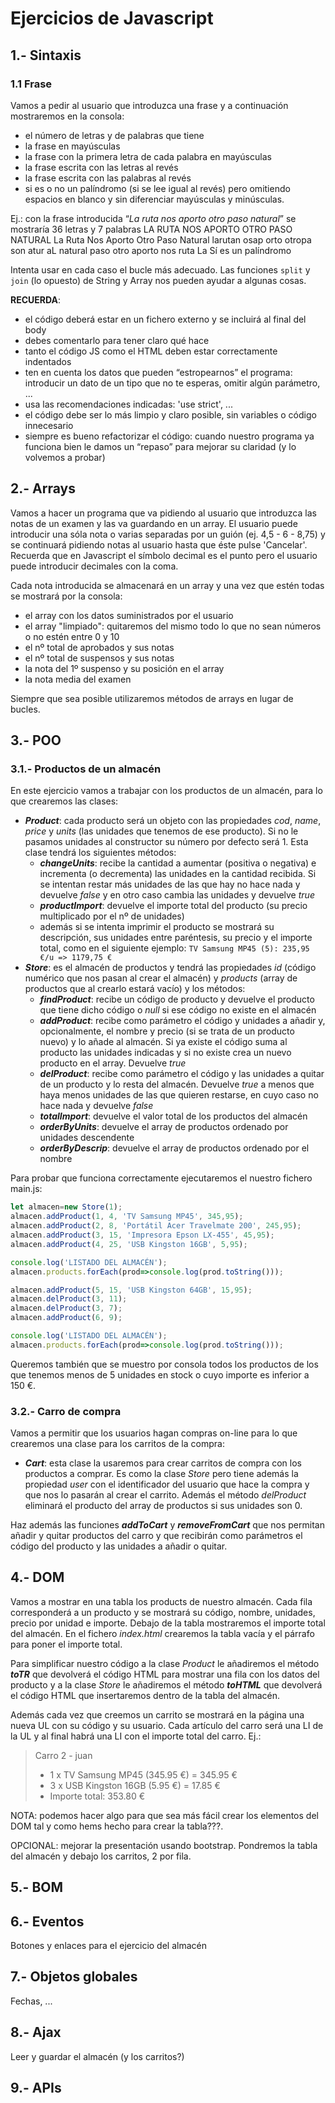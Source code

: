 # Ejercicios de Javascript

## 1.- Sintaxis
### 1.1 Frase
Vamos a pedir al usuario que introduzca una frase y a continuación mostraremos en la consola:
* el número de letras y de palabras que tiene
* la frase en mayúsculas
* la frase con la primera letra de cada palabra en mayúsculas
* la frase escrita con las letras al revés
* la frase escrita con las palabras al revés
* si es o no un palíndromo (si se lee igual al revés) pero omitiendo espacios en blanco y sin diferenciar mayúsculas y minúsculas. 

Ej.: con la frase introducida “_La ruta nos aporto otro paso natural_” se mostraría
36 letras y 7 palabras
LA RUTA NOS APORTO OTRO PASO NATURAL
La Ruta Nos Aporto Otro Paso Natural
larutan osap orto otropa son atur aL
natural paso otro aporto nos ruta La
Sí es un palíndromo

Intenta usar en cada caso el bucle más adecuado. Las funciones `split` y `join` (lo opuesto) de String y Array nos pueden ayudar a algunas cosas.

**RECUERDA**:
* el código deberá estar en un fichero externo y se incluirá al final del body
* debes comentarlo para tener claro qué hace
* tanto el código JS como el HTML deben estar correctamente indentados
* ten en cuenta los datos que pueden “estropearnos” el programa: introducir un dato de un tipo que no te esperas, omitir algún parámetro, ...
* usa las recomendaciones indicadas: 'use strict', ...
* el código debe ser lo más limpio y claro posible, sin variables o código innecesario
* siempre es bueno refactorizar el código: cuando nuestro programa ya funciona bien le damos un “repaso” para mejorar su claridad (y lo volvemos a probar)

## 2.- Arrays
Vamos a hacer un programa que va pidiendo al usuario que introduzca las notas de un examen y las va guardando en un array. El usuario puede introducir una sóla nota o varias separadas por un guión (ej. 4,5 - 6 - 8,75) y se continuará pidiendo notas al usuario hasta que éste pulse 'Cancelar'. Recuerda que en Javascript el símbolo decimal es el punto pero el usuario puede introducir decimales con la coma.

Cada nota introducida se almacenará en un array y una vez que estén todas se mostrará por la consola:
* el array con los datos suministrados por el usuario
* el array "limpiado": quitaremos del mismo todo lo que no sean números o no estén entre 0 y 10
* el nº total de aprobados y sus notas
* el nº total de suspensos y sus notas
* la nota del 1º suspenso y su posición en el array
* la nota media del examen

Siempre que sea posible utilizaremos métodos de arrays en lugar de bucles.

## 3.- POO
### 3.1.- Productos de un almacén
En este ejercicio vamos a trabajar con los productos de un almacén, para lo que crearemos las clases:
* **_Product_**: cada producto será un objeto con las propiedades _cod_, _name_, _price_ y _units_ (las unidades que tenemos de ese producto). Si no le pasamos unidades al constructor su número por defecto será 1. Esta clase tendrá los siguientes métodos:
  *  **_changeUnits_**: recibe la cantidad a aumentar (positiva o negativa) e incrementa (o decrementa) las unidades en la cantidad recibida. Si se intentan restar más unidades de las que hay no hace nada y devuelve _false_ y en otro caso cambia las unidades y devuelve _true_
  * **_productImport_**: devuelve el importe total del producto (su precio multiplicado por el nº de unidades)
  * además si se intenta imprimir el producto se mostrará su descripción, sus unidades entre paréntesis, su precio y el importe total, como en el siguiente ejemplo: `TV Samsung MP45 (5): 235,95 €/u => 1179,75 €`
* **_Store_**: es el almacén de productos y tendrá las propiedades _id_ (código numérico que nos pasan al crear el almacén) y _products_ (array de productos que al crearlo estará vacío) y los métodos:
  * **_findProduct_**: recibe un código de producto y devuelve el producto que tiene dicho código o _null_ si ese código no existe en el almacén
  * **_addProduct_**: recibe como parámetro el código y unidades a añadir y, opcionalmente, el nombre y precio (si se trata de un producto nuevo) y lo añade al almacén. Si ya existe el código suma al producto las unidades indicadas y si no existe crea un nuevo producto en el array. Devuelve _true_
  * **_delProduct_**: recibe como parámetro el código y las unidades a quitar de un producto y lo resta del almacén. Devuelve _true_ a menos que haya menos unidades de las que quieren restarse, en cuyo caso no hace nada y devuelve _false_
  * **_totalImport_**: devuelve el valor total de los productos del almacén
  * **_orderByUnits_**: devuelve el array de productos ordenado por unidades descendente
  * **_orderByDescrip_**: devuelve el array de productos ordenado por el nombre

Para probar que funciona correctamente ejecutaremos el nuestro fichero main.js:
```javascript
let almacen=new Store(1);
almacen.addProduct(1, 4, 'TV Samsung MP45', 345,95);
almacen.addProduct(2, 8, 'Portátil Acer Travelmate 200', 245,95);
almacen.addProduct(3, 15, 'Impresora Epson LX-455', 45,95);
almacen.addProduct(4, 25, 'USB Kingston 16GB', 5,95);

console.log('LISTADO DEL ALMACÉN');
almacen.products.forEach(prod=>console.log(prod.toString()));

almacen.addProduct(5, 15, 'USB Kingston 64GB', 15,95);
almacen.delProduct(3, 11);
almacen.delProduct(3, 7);
almacen.addProduct(6, 9);

console.log('LISTADO DEL ALMACÉN');
almacen.products.forEach(prod=>console.log(prod.toString()));
```
Queremos también que se muestro por consola todos los productos de los que tenemos menos de 5 unidades en stock o cuyo importe es inferior a 150 €.

### 3.2.- Carro de compra
Vamos a permitir que los usuarios hagan compras on-line para lo que crearemos una clase para los carritos de la compra:
* **_Cart_**: esta clase la usaremos para crear carritos de compra con los productos a comprar. Es como la clase _Store_ pero tiene además la propiedad _user_ con el identificador del usuario que hace la compra y que nos lo pasarán al crear el carrito. Además el método _delProduct_ eliminará el producto del array de productos si sus unidades son 0.

Haz además las funciones **_addToCart_** y **_removeFromCart_** que nos permitan añadir y quitar productos del carro y que recibirán como parámetros el código del producto y las unidades a añadir o quitar.

## 4.- DOM
Vamos a mostrar en una tabla los products de nuestro almacén. Cada fila corresponderá a un producto y se mostrará su código, nombre, unidades, precio por unidad e importe. Debajo de la tabla mostraremos el importe total del almacén. En el fichero _index.html_ crearemos la tabla vacía y el párrafo para poner el importe total.

Para simplificar nuestro código a la clase _Product_ le añadiremos el método **_toTR_** que devolverá el código HTML para mostrar una fila con los datos del producto y a la clase _Store_ le añadiremos el método **_toHTML_** que devolverá el código HTML que insertaremos dentro de la tabla del almacén. 

Además cada vez que creemos un carrito se mostrará en la página una nueva UL con su código y su usuario. Cada artículo del carro será una LI de la UL y al final habrá una LI con el importe total del carro. Ej.:
> Carro 2 - juan
> * 1 x TV Samsung MP45 (345.95 €) = 345.95 €
> * 3 x USB Kingston 16GB (5.95 €) = 17.85 €
> * Importe total: 353.80 €

NOTA: podemos hacer algo para que sea más fácil crear los elementos del DOM tal y como hems hecho para crear la tabla???.

OPCIONAL: mejorar la presentación usando bootstrap. Pondremos la tabla del almacén y debajo los carritos, 2 por fila.

## 5.- BOM

## 6.- Eventos
Botones y enlaces para el ejercicio del almacén

## 7.- Objetos globales
Fechas, ...

## 8.- Ajax
Leer y guardar el almacén (y los carritos?)

## 9.- APIs

